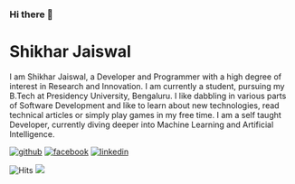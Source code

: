 ### Hi there 👋


# Shikhar Jaiswal

I am Shikhar Jaiswal, a Developer and Programmer with a high degree of interest in Research and Innovation. I am currently a student, pursuing my B.Tech at Presidency University, Bengaluru. I like dabbling in various parts of Software Development and like to learn about new technologies, read technical articles or simply play games in my free time. I am a self taught Developer, currently diving deeper into Machine Learning and Artificial Intelligence.


<!-- display the social media buttons in your README -->

[![github](https://github.com/shikhar1020jais1/git-social/blob/master/Icons/github.png)][1]
[![facebook](https://github.com/shikhar1020jais1/git-social/blob/master/Icons/iconfinder_BW_Facebook_2_glyph_svg_5305153.png)][2]
[![linkedin](https://github.com/shikhar1020jais1/git-social/blob/master/Icons/linkedin.png)][3]

[1]: http://www.twitter.com/_shikhar_jais
[2]: http://www.facebook.com/shikhar.jai1
[3]: http://shikhar-jais.tumblr.com
[6]: http://www.github.com/shikhar1020jais1

<!-- Please don't remove this: Grab your social icons from https://github.com/carlsednaoui/gitsocial -->

<img src="https://hitcounter.pythonanywhere.com/count/tag.svg?url=https%3A%2F%2Fgithub.com%2Fshikhar1020jais1%2Fhit-counter" alt="Hits">

<img src="https://github-readme-stats.vercel.app/api/top-langs/?username=shikhar1020jais1&layout=compact&hide=html" />

